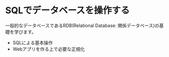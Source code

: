 # SQLでデータベースを操作する
一般的なデータベースであるRDB(Relational Database: 関係データベース)の基礎を学びます。

* SQLによる基本操作
* Webアプリを作る上で必要な正規化